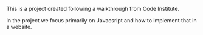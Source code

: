 This is a project created following a walkthrough from Code Institute.

In the project we focus primarily on Javacsript and how to implement that in a website.